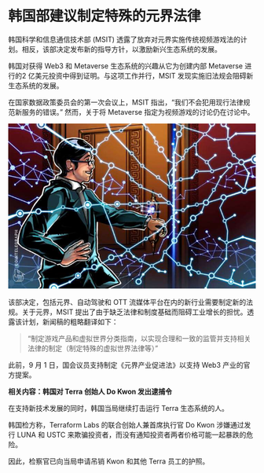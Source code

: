 # 韩国部建议制定特殊的元界法律


韩国科学和信息通信技术部 (MSIT) 透露了放弃对元界实施传统视频游戏法的计划。相反，该部决定发布新的指导方针，以激励新兴生态系统的发展。

韩国对获得 Web3 和 Metaverse 生态系统的兴趣从它为创建内部 Metaverse 进行的2 亿美元投资中得到证明。与这项工作并行，MSIT 发现实施旧法规会阻碍新生态系统的发展。

在国家数据政策委员会的第一次会议上，MSIT 指出，“我们不会犯用现行法律规范新服务的错误。” 然而，关于将 Metaverse 指定为视频游戏的讨论仍在讨论中。

![韩国部建议制定特殊的元界法律](07.jpg)



该部决定，包括元界、自动驾驶和 OTT 流媒体平台在内的新行业需要制定新的法规。关于元界，MSIT 提出了由于缺乏法律和制度基础而阻碍工业增长的担忧。透露该计划，新闻稿的粗略翻译如下：

> “制定游戏产品和虚拟世界分类指南，以实现合理和一致的监管并支持相关法律的制定（制定特殊的虚拟世界法律等）”

此前，9 月 1 日，国会议员支持制定《元界产业促进法》以支持 Web3 产业的官方提案。

**相关内容：韩国对 Terra 创始人 Do Kwon 发出逮捕令**

在支持新技术发展的同时，韩国当局继续打击运行 Terra 生态系统的人。

韩国检方称，Terraform Labs 的联合创始人兼首席执行官 Do Kwon 涉嫌通过发行 LUNA 和 USTC 来欺骗投资者，而没有通知投资者两者价格可能一起暴跌的危险。

因此，检察官已向当局申请吊销 Kwon 和其他 Terra 员工的护照。
